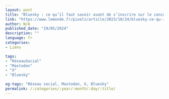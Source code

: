 ```yaml
---
layout: post
title: "Bluesky : ce qu’il faut savoir avant de s’inscrire sur le concurrent de twitter"
link: "https://www.lemonde.fr/pixels/article/2023/10/24/bluesky-ce-qu-il-faut-savoir-avant-de-s-inscrire-sur-le-concurrent-de-twitter_6196168_4408996.html"
author: N/A
published_date: "19/05/2024"
description: ""
language: fr
categories:
- Liens

tags:
- "RéseauSocial"
- "Mastodon"
- "X"
- "Bluesky"

og-tags: "Réseau social, Mastodon, X, Bluesky"
permalink: /:categories/:year/:month/:day/:title/
---
```

